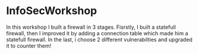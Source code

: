 # InfoSecWorkshop
 In this workshop I built a firewall in 3 stages. Fisrstly, I built a statefull firewall, then I improved it by adding a connection table which made him a statefull firewall. In the last, i choose 2 different vulnerabilties and upgraded it to counter them!
